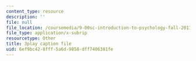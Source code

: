 ```yaml
---
content_type: resource
description: ''
file: null
file_location: /coursemedia/9-00sc-introduction-to-psychology-fall-2011/6ef9bc428fff5a6d9858dff7406381fe_lBU64nfe8nM.vtt
file_type: application/x-subrip
resourcetype: Other
title: 3play caption file
uid: 6ef9bc42-8fff-5a6d-9858-dff7406381fe
---
```

